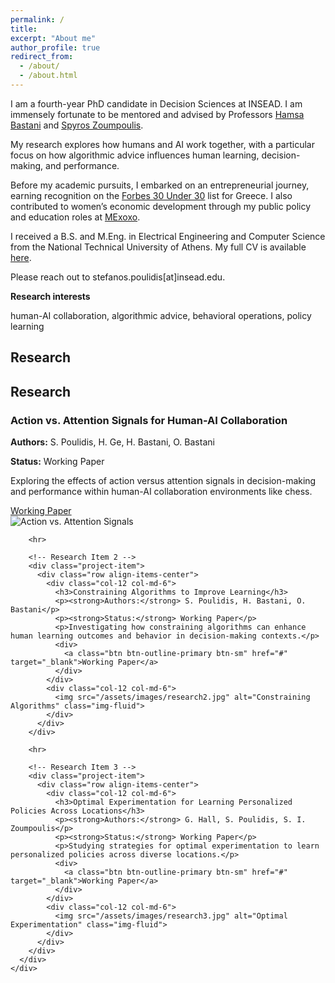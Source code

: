 ```yaml
---
permalink: /
title: 
excerpt: "About me"
author_profile: true
redirect_from: 
  - /about/
  - /about.html
---
```


I am a fourth-year PhD candidate in Decision Sciences at INSEAD. I am immensely fortunate to be mentored and advised by Professors [Hamsa Bastani](https://hamsabastani.github.io/index.html) and [Spyros Zoumpoulis](https://www.insead.edu/faculty-personal-site/spyros-zoumpoulis/research).

My research explores how humans and AI work together, with a particular focus on how algorithmic advice influences human learning, decision-making, and performance.

Before my academic pursuits, I embarked on an entrepreneurial journey, earning recognition on the [Forbes 30 Under 30](https://www.forbesgreece.gr/forbes-30-under-30-2021/3497509/stefanos-stib-poulidis-o-24xronos-pou-xtizei-podosfairikes-omades-kai-fernei-nea-pnoi-sta-logistics) list for Greece. I also contributed to women’s economic development through my public policy and education roles at [MExoxo](https://www.mexoxo.com/).

I received a B.S. and M.Eng. in Electrical Engineering and Computer Science from the National Technical University of Athens. My full CV is available [here](Stefanos_Poulidis_CV.pdf).

Please reach out to stefanos.poulidis[at]insead.edu.


**Research interests**


human-AI collaboration, algorithmic advice, behavioral operations, policy learning

## Research

<section id="research" class="home-section wg-portfolio">
  <div class="container">
    <div class="row">
      <div class="section-heading col-12 col-lg-2 mb-3 d-flex flex-column align-items-center align-items-lg-start">
        <h1 class="mb-0">Research</h1>
      </div>
      <div class="col-12 col-lg-10">
        <!-- Research Item 1 -->
        <div class="project-item">
          <div class="row align-items-center">
            <div class="col-12 col-md-6">
              <h3>Action vs. Attention Signals for Human-AI Collaboration</h3>
              <p><strong>Authors:</strong> S. Poulidis, H. Ge, H. Bastani, O. Bastani</p>
              <p><strong>Status:</strong> Working Paper</p>
              <p>Exploring the effects of action versus attention signals in decision-making and performance within human-AI collaboration environments like chess.</p>
              <div>
                <a class="btn btn-outline-primary btn-sm" href="#" target="_blank">Working Paper</a>
              </div>
            </div>
            <div class="col-12 col-md-6">
              <img src="/assets/images/research1.jpg" alt="Action vs. Attention Signals" class="img-fluid">
            </div>
          </div>
        </div>

        <hr>

        <!-- Research Item 2 -->
        <div class="project-item">
          <div class="row align-items-center">
            <div class="col-12 col-md-6">
              <h3>Constraining Algorithms to Improve Learning</h3>
              <p><strong>Authors:</strong> S. Poulidis, H. Bastani, O. Bastani</p>
              <p><strong>Status:</strong> Working Paper</p>
              <p>Investigating how constraining algorithms can enhance human learning outcomes and behavior in decision-making contexts.</p>
              <div>
                <a class="btn btn-outline-primary btn-sm" href="#" target="_blank">Working Paper</a>
              </div>
            </div>
            <div class="col-12 col-md-6">
              <img src="/assets/images/research2.jpg" alt="Constraining Algorithms" class="img-fluid">
            </div>
          </div>
        </div>

        <hr>

        <!-- Research Item 3 -->
        <div class="project-item">
          <div class="row align-items-center">
            <div class="col-12 col-md-6">
              <h3>Optimal Experimentation for Learning Personalized Policies Across Locations</h3>
              <p><strong>Authors:</strong> G. Hall, S. Poulidis, S. I. Zoumpoulis</p>
              <p><strong>Status:</strong> Working Paper</p>
              <p>Studying strategies for optimal experimentation to learn personalized policies across diverse locations.</p>
              <div>
                <a class="btn btn-outline-primary btn-sm" href="#" target="_blank">Working Paper</a>
              </div>
            </div>
            <div class="col-12 col-md-6">
              <img src="/assets/images/research3.jpg" alt="Optimal Experimentation" class="img-fluid">
            </div>
          </div>
        </div>
      </div>
    </div>
  </div>
</section>
